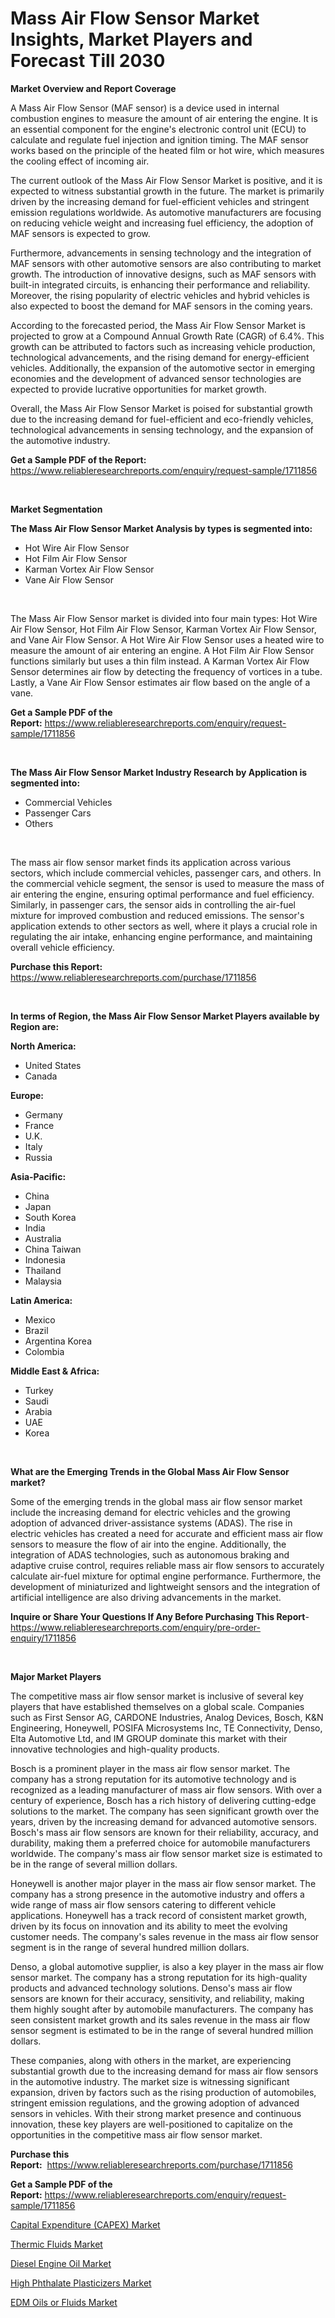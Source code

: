 <p><h1>Mass Air Flow Sensor Market Insights, Market Players and Forecast Till 2030</h1></p><p><strong>Market Overview and Report Coverage</strong></p>
<p><p>A Mass Air Flow Sensor (MAF sensor) is a device used in internal combustion engines to measure the amount of air entering the engine. It is an essential component for the engine's electronic control unit (ECU) to calculate and regulate fuel injection and ignition timing. The MAF sensor works based on the principle of the heated film or hot wire, which measures the cooling effect of incoming air.</p><p>The current outlook of the Mass Air Flow Sensor Market is positive, and it is expected to witness substantial growth in the future. The market is primarily driven by the increasing demand for fuel-efficient vehicles and stringent emission regulations worldwide. As automotive manufacturers are focusing on reducing vehicle weight and increasing fuel efficiency, the adoption of MAF sensors is expected to grow.</p><p>Furthermore, advancements in sensing technology and the integration of MAF sensors with other automotive sensors are also contributing to market growth. The introduction of innovative designs, such as MAF sensors with built-in integrated circuits, is enhancing their performance and reliability. Moreover, the rising popularity of electric vehicles and hybrid vehicles is also expected to boost the demand for MAF sensors in the coming years.</p><p>According to the forecasted period, the Mass Air Flow Sensor Market is projected to grow at a Compound Annual Growth Rate (CAGR) of 6.4%. This growth can be attributed to factors such as increasing vehicle production, technological advancements, and the rising demand for energy-efficient vehicles. Additionally, the expansion of the automotive sector in emerging economies and the development of advanced sensor technologies are expected to provide lucrative opportunities for market growth.</p><p>Overall, the Mass Air Flow Sensor Market is poised for substantial growth due to the increasing demand for fuel-efficient and eco-friendly vehicles, technological advancements in sensing technology, and the expansion of the automotive industry.</p></p>
<p><strong>Get a Sample PDF of the Report:</strong> <a href="https://www.reliableresearchreports.com/enquiry/request-sample/1711856">https://www.reliableresearchreports.com/enquiry/request-sample/1711856</a></p>
<p>&nbsp;</p>
<p><strong>Market Segmentation</strong></p>
<p><strong>The Mass Air Flow Sensor Market Analysis by types is segmented into:</strong></p>
<p><ul><li>Hot Wire Air Flow Sensor</li><li>Hot Film Air Flow Sensor</li><li>Karman Vortex Air Flow Sensor</li><li>Vane Air Flow Sensor</li></ul></p>
<p>&nbsp;</p>
<p><p>The Mass Air Flow Sensor market is divided into four main types: Hot Wire Air Flow Sensor, Hot Film Air Flow Sensor, Karman Vortex Air Flow Sensor, and Vane Air Flow Sensor. A Hot Wire Air Flow Sensor uses a heated wire to measure the amount of air entering an engine. A Hot Film Air Flow Sensor functions similarly but uses a thin film instead. A Karman Vortex Air Flow Sensor determines air flow by detecting the frequency of vortices in a tube. Lastly, a Vane Air Flow Sensor estimates air flow based on the angle of a vane.</p></p>
<p><strong>Get a Sample PDF of the Report:</strong>&nbsp;<a href="https://www.reliableresearchreports.com/enquiry/request-sample/1711856">https://www.reliableresearchreports.com/enquiry/request-sample/1711856</a></p>
<p>&nbsp;</p>
<p><strong>The Mass Air Flow Sensor Market Industry Research by Application is segmented into:</strong></p>
<p><ul><li>Commercial Vehicles</li><li>Passenger Cars</li><li>Others</li></ul></p>
<p>&nbsp;</p>
<p><p>The mass air flow sensor market finds its application across various sectors, which include commercial vehicles, passenger cars, and others. In the commercial vehicle segment, the sensor is used to measure the mass of air entering the engine, ensuring optimal performance and fuel efficiency. Similarly, in passenger cars, the sensor aids in controlling the air-fuel mixture for improved combustion and reduced emissions. The sensor's application extends to other sectors as well, where it plays a crucial role in regulating the air intake, enhancing engine performance, and maintaining overall vehicle efficiency.</p></p>
<p><strong>Purchase this Report:</strong>&nbsp; <a href="https://www.reliableresearchreports.com/purchase/1711856">https://www.reliableresearchreports.com/purchase/1711856</a></p>
<p>&nbsp;</p>
<p><strong>In terms of Region, the Mass Air Flow Sensor Market Players available by Region are:</strong></p>
<p>
    <p> <strong> North America: </strong>
        <ul>
            <li>United States</li>
            <li>Canada</li>
        </ul>
        </p> 
    <p> <strong> Europe: </strong>
        <ul>
            <li>Germany</li>
            <li>France</li>
            <li>U.K.</li>
            <li>Italy</li>
            <li>Russia</li>
        </ul>
        </p> 
    <p> <strong> Asia-Pacific: </strong>
        <ul>
            <li>China</li>
            <li>Japan</li>
            <li>South Korea</li>
            <li>India</li>
            <li>Australia</li>
            <li>China Taiwan</li>
            <li>Indonesia</li>
            <li>Thailand</li>
            <li>Malaysia</li>
        </ul>
        </p> 
    <p> <strong> Latin America: </strong>
        <ul>
            <li>Mexico</li>
            <li>Brazil</li>
            <li>Argentina Korea</li>
            <li>Colombia</li>
        </ul>
        </p> 
    <p> <strong> Middle East & Africa: </strong>
        <ul>
            <li>Turkey</li>
            <li>Saudi</li>
            <li>Arabia</li>
            <li>UAE</li>
            <li>Korea</li>
        </ul>
    </p>
    </p>
<p>&nbsp;</p>
<p><strong>What are the Emerging Trends in the Global Mass Air Flow Sensor market?</strong></p>
<p><p>Some of the emerging trends in the global mass air flow sensor market include the increasing demand for electric vehicles and the growing adoption of advanced driver-assistance systems (ADAS). The rise in electric vehicles has created a need for accurate and efficient mass air flow sensors to measure the flow of air into the engine. Additionally, the integration of ADAS technologies, such as autonomous braking and adaptive cruise control, requires reliable mass air flow sensors to accurately calculate air-fuel mixture for optimal engine performance. Furthermore, the development of miniaturized and lightweight sensors and the integration of artificial intelligence are also driving advancements in the market.</p></p>
<p><strong>Inquire or Share Your Questions If Any Before Purchasing This Report</strong>- <a href="https://www.reliableresearchreports.com/enquiry/pre-order-enquiry/1711856">https://www.reliableresearchreports.com/enquiry/pre-order-enquiry/1711856</a></p>
<p>&nbsp;</p>
<p><strong>Major Market Players</strong></p>
<p><p>The competitive mass air flow sensor market is inclusive of several key players that have established themselves on a global scale. Companies such as First Sensor AG, CARDONE Industries, Analog Devices, Bosch, K&N Engineering, Honeywell, POSIFA Microsystems Inc, TE Connectivity, Denso, Elta Automotive Ltd, and IM GROUP dominate this market with their innovative technologies and high-quality products.</p><p>Bosch is a prominent player in the mass air flow sensor market. The company has a strong reputation for its automotive technology and is recognized as a leading manufacturer of mass air flow sensors. With over a century of experience, Bosch has a rich history of delivering cutting-edge solutions to the market. The company has seen significant growth over the years, driven by the increasing demand for advanced automotive sensors. Bosch's mass air flow sensors are known for their reliability, accuracy, and durability, making them a preferred choice for automobile manufacturers worldwide. The company's mass air flow sensor market size is estimated to be in the range of several million dollars.</p><p>Honeywell is another major player in the mass air flow sensor market. The company has a strong presence in the automotive industry and offers a wide range of mass air flow sensors catering to different vehicle applications. Honeywell has a track record of consistent market growth, driven by its focus on innovation and its ability to meet the evolving customer needs. The company's sales revenue in the mass air flow sensor segment is in the range of several hundred million dollars.</p><p>Denso, a global automotive supplier, is also a key player in the mass air flow sensor market. The company has a strong reputation for its high-quality products and advanced technology solutions. Denso's mass air flow sensors are known for their accuracy, sensitivity, and reliability, making them highly sought after by automobile manufacturers. The company has seen consistent market growth and its sales revenue in the mass air flow sensor segment is estimated to be in the range of several hundred million dollars.</p><p>These companies, along with others in the market, are experiencing substantial growth due to the increasing demand for mass air flow sensors in the automotive industry. The market size is witnessing significant expansion, driven by factors such as the rising production of automobiles, stringent emission regulations, and the growing adoption of advanced sensors in vehicles. With their strong market presence and continuous innovation, these key players are well-positioned to capitalize on the opportunities in the competitive mass air flow sensor market.</p></p>
<p><strong>Purchase this Report:</strong>&nbsp;&nbsp;<a href="https://www.reliableresearchreports.com/purchase/1711856">https://www.reliableresearchreports.com/purchase/1711856</a></p>
<p></p>
<p><strong>Get a Sample PDF of the Report:</strong>&nbsp;<a href="https://www.reliableresearchreports.com/enquiry/request-sample/1711856">https://www.reliableresearchreports.com/enquiry/request-sample/1711856</a></p>
<p><p><a href="https://medium.com/@kyliemorgan1913/capital-expenditure-capex-market-comprehensive-assessment-by-type-application-and-geography-bee27e8a9094">Capital Expenditure (CAPEX) Market</a></p><p><a href="https://medium.com/@alesiabrahimi58/thermic-fluids-market-analysis-and-sze-forecasted-for-period-from-2023-to-2030-abe723df1c20">Thermic Fluids Market</a></p><p><a href="https://medium.com/@adeafrashri2022/diesel-engine-oil-market-outlook-industry-overview-and-forecast-2023-to-2030-3182f049262f">Diesel Engine Oil Market</a></p><p><a href="https://medium.com/@kejsioni/high-phthalate-plasticizers-market-exploring-market-share-market-trends-and-future-growth-0f017ba3f723">High Phthalate Plasticizers Market</a></p><p><a href="https://medium.com/@besaosmani1903/edm-oils-or-fluids-market-furnishes-information-on-market-share-market-trends-and-market-growth-b5471366fe82">EDM Oils or Fluids Market</a></p></p>